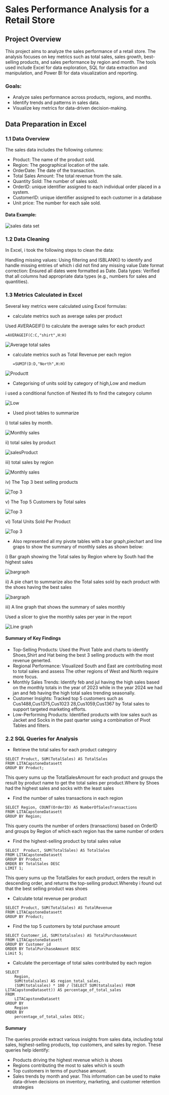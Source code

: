 # Sales Performance Analysis for a Retail Store
## Project Overview
This project aims to analyze the sales performance of a retail store. The analysis focuses on key metrics such as total sales, sales growth, best-selling products, and sales performance by region and month. The tools used include Excel for data exploration, SQL for data extraction and manipulation, and Power BI for data visualization and reporting.

### Goals:
- Analyze sales performance across products, regions, and months.
- Identify trends and patterns in sales data.
- Visualize key metrics for data-driven decision-making.

## Data Preparation in Excel

### 1.1 Data Overview

The sales data includes the following columns:

- Product: The name of the product sold.
- Region: The geographical location of the sale.
- OrderDate: The date of the transaction.
- Total Sales Amount: The total revenue from the sale.
- Quantity Sold: The number of sales sold.
- OrderID: unique identifier assigned to each individual order placed in a system.
- CustomerID: unique identifier assigned to each customer in a database
- Unit price: The number for each sale sold.

#### Data Example:

![sales data set](https://github.com/sharifahstella/LITA-Capstone-Project/blob/main/sales.JPG)

### 1.2 Data Cleaning

In Excel, i took the following steps to clean the data:

Handling missing values: Using filtering and ISBLANK() to identify and handle missing entries of which i did not find any missing value
Date format correction: Ensured all dates were formatted as Date.
Data types: Verified that all columns had appropriate data types (e.g., numbers for sales and quantities).

### 1.3 Metrics Calculated in Excel

Several key metrics were calculated using Excel formulas:

- calculate metrics such as average sales per product

Used AVERAGEIF() to calculate the average sales for each product

```
=AVERAGEIF(C:C,"shirt",H:H)

```
![Average total sales](https://github.com/sharifahstella/LITA-Capstone-Project1/blob/main/Average.JPG)

- calculate metrics such as Total Revenue per each region
  
  ```
  =SUMIF(D:D,"North",H:H)

  ```

![Productt](https://github.com/sharifahstella/LITA-Capstone-Project1/blob/main/sumif.JPG)

- Categorising of units sold by category of high,Low and medium

i used a conditional function of Nested Ifs to find the category column

![Low](https://github.com/sharifahstella/LITA-Capstone-Project/blob/main/Low.JPG)

 - Used pivot tables to summarize

i) total sales by month.

![Monthly sales](https://github.com/sharifahstella/LITA-Capstone-Project1/blob/main/monthly.JPG)

ii) total sales by product

![salesProduct](https://github.com/sharifahstella/LITA-Capstone-Project/blob/main/Region.JPG)

iii) total sales by region

![Monthly sales](https://github.com/sharifahstella/LITA-Capstone-Project1/blob/main/regionsales.JPG)

iv) The Top 3 best selling products

![Top 3](https://github.com/sharifahstella/LITA-Capstone-Project1/blob/main/top.JPG)

v) The Top 5 Customers by Total sales

![Top 3](https://github.com/sharifahstella/LITA-Capstone-Project/blob/main/cust.JPG)

vi) Total Units Sold Per Product

![Top 3](https://github.com/sharifahstella/LITA-Capstone-Project/blob/main/units.JPG)

- Also represented all my pivote tables with a bar graph,piechart and line graps to show the summary of monthly sales as shown below:
  
 i) Bar graph showing the Total sales by Region where by South had the highest sales

 ![bargraph](https://github.com/sharifahstella/LITA-Capstone-Project/blob/main/bargraphregio.JPG)

 ii) A pie chart to summarize also the Total sales sold by each product with the shoes having the best sales
 
  ![bargraph](https://github.com/sharifahstella/LITA-Capstone-Project/blob/main/prod.JPG)

 iii)  A line graph that shows the summary of sales monthly

 Used a slicer to give the monthly sales per year in the report 
 
  ![Line graph](https://github.com/sharifahstella/LITA-Capstone-Project/blob/main/high.JPG)

#### Summary of Key Findings

- Top-Selling Products: Used the Pivot Table and charts to identify Shoes,Shirt and Hat being the best 3 selling products with the most revenue generted.
- Regional Performance: Visualized South and East are contributing most to total sales and assess The other regions of West and North require more focus.
- Monthly Sales Trends: Identify feb and jul having the high sales based on the monthly totals in the year of 2023 while in the year 2024 we had jan and feb having the high total sales trending seasonally.
- Customer Insights: Tracked top 5 customers such as Cus1488,Cus1375,Cus1023	28,Cus1059,Cus1367 by Total sales  to support targeted marketing efforts.
- Low-Performing Products: Identified products with low sales such as Jacket and Socks in the past quarter using a combination of Pivot Tables and filters.
 
### 2.2 SQL Queries for Analysis 

- Retrieve the total sales for each product category

```
SELECT Product, SUM(TotalSales) AS TotalSales
FROM LITACapstoneDatasett
GROUP BY Product;

```
This query sums up the TotalSalesAmount for each product and groups the result by product name to get the total sales per product.Where by Shoes had the highest sales and socks with the least sales 

- Find the number of sales transactions in each region

```
SELECT Region, COUNT(OrderID) AS NumberOfSalesTransactions
FROM LITACapstoneDatasett
GROUP BY Region;

```
 This query counts the number of orders (transactions) based on OrderID and groups by Region of which each region has the same number of orders

- Find the highest-selling product by total sales value

```
SELECT  Product, SUM(TotalSales) AS TotalSales
FROM LITACapstoneDatasett
GROUP BY Product
ORDER BY TotalSales DESC
LIMIT 1;

```
This query sums up the TotalSales for each product, orders the result in descending order, and returns the top-selling product.Whereby i found out that the best selling product was shoes 

- Calculate total revenue per product

```
SELECT Product, SUM(TotalSales) AS TotalRevenue
FROM LITACapstoneDatasett
GROUP BY Product;

```
- Find the top 5 customers by total purchase amount

```
SELECT Customer_id, SUM(totalsales) AS TotalPurchaseAmount
FROM LITACapstoneDatasett
GROUP BY Customer_id
ORDER BY TotalPurchaseAmount DESC
Limit 5;

```

- Calculate the percentage of total sales contributed by each region

```
SELECT 
    Region,
    SUM(totalsales) AS region_total_sales,
    (SUM(totalsales) * 100 / (SELECT SUM(totalsales) FROM LITACapstoneDatasett)) AS percentage_of_total_sales
FROM 
    LITACapstoneDatasett
GROUP BY 
    Region
ORDER BY 
    percentage_of_total_sales DESC;

```
#### Summary
The queries provide extract various insights from sales data, including total sales, highest-selling products, top customers, and sales by region. These queries help identify:

- Products driving the highest revenue which is shoes 
- Regions contributing the most to sales which is south
- Top customers in terms of purchase amount.
- Sales trends by month and year.
This information can be used to make data-driven decisions on inventory, marketing, and customer retention strategies

